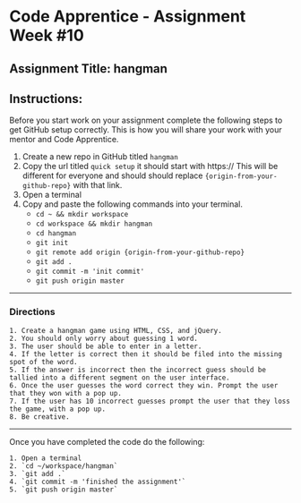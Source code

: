 # Code Apprentice - Assignment Week #10

## Assignment Title: hangman

## Instructions:
Before you start work on your assignment complete the following steps to get GitHub setup correctly. This is how you will share your work with your mentor and Code Apprentice.

1. Create a new repo in GitHub titled `hangman`
2. Copy the url titled `quick setup` it should start with https:// This will be different for everyone and should should replace `{origin-from-your-github-repo}` with that link.
3. Open a terminal
4. Copy and paste the following commands into your terminal.
	- `cd ~ && mkdir workspace`
	- `cd workspace && mkdir hangman`
	- `cd hangman`
	- `git init`
	- `git remote add origin {origin-from-your-github-repo}`
	- `git add .`
	- `git commit -m 'init commit'`
	- `git push origin master`

---

### Directions

    1. Create a hangman game using HTML, CSS, and jQuery.
    2. You should only worry about guessing 1 word.
    3. The user should be able to enter in a letter.
    4. If the letter is correct then it should be filed into the missing spot of the word.
    5. If the answer is incorrect then the incorrect guess should be tallied into a different segment on the user interface.
    6. Once the user guesses the word correct they win. Prompt the user that they won with a pop up.
    7. If the user has 10 incorrect guesses prompt the user that they loss the game, with a pop up.
    8. Be creative.

---

Once you have completed the code do the following:

    1. Open a terminal
    2. `cd ~/workspace/hangman`
    3. `git add .`
    4. `git commit -m 'finished the assignment'`
    5. `git push origin master`
